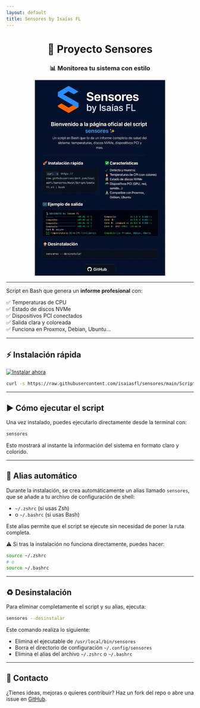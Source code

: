 ```yaml
---
layout: default
title: Sensores by Isaías FL
---
```


<h1 align="center">🚀 <b>Proyecto Sensores</b></h1>
<h3 align="center">📊 Monitorea tu sistema con estilo</h3>

<p align="center">
  <img src="./img1.png" width="350px" alt="Logo de Sensores">
</p>

---

Script en Bash que genera un <strong>informe profesional</strong> con:

✅ Temperaturas de CPU  
✅ Estado de discos NVMe  
✅ Dispositivos PCI conectados  
✅ Salida clara y coloreada  
✅ Funciona en Proxmox, Debian, Ubuntu...

---

## ⚡ Instalación rápida

<a href="#instalacion">
  <img src="https://img.shields.io/badge/Instalar%20ahora-blue?style=for-the-badge&logo=gnu-bash" alt="Instalar ahora">
</a>

```bash
curl -s https://raw.githubusercontent.com/isaiasfl/sensores/main/Script/install.sh | bash
````

---

## ▶️ Cómo ejecutar el script

Una vez instalado, puedes ejecutarlo directamente desde la terminal con:

```bash
sensores
```

Esto mostrará al instante la información del sistema en formato claro y colorido.

---

## 📌 Alias automático

Durante la instalación, se crea automáticamente un alias llamado `sensores`, que se añade a tu archivo de configuración de shell:

* `~/.zshrc` (si usas Zsh)
* o `~/.bashrc` (si usas Bash)

Este alias permite que el script se ejecute sin necesidad de poner la ruta completa.

⚠️ Si tras la instalación no funciona directamente, puedes hacer:

```bash
source ~/.zshrc
# o
source ~/.bashrc
```

---

## ♻️ Desinstalación

Para eliminar completamente el script y su alias, ejecuta:

```bash
sensores --desinstalar
```

Este comando realiza lo siguiente:

* Elimina el ejecutable de `/usr/local/bin/sensores`
* Borra el directorio de configuración `~/.config/sensores`
* Elimina el alias del archivo `~/.zshrc` o `~/.bashrc`

---

## 💬 Contacto

¿Tienes ideas, mejoras o quieres contribuir?
Haz un fork del repo o abre una issue en [GitHub](https://github.com/isaiasfl/sensores).

```


